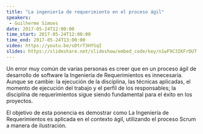 ```yaml
---
title: "La ingeniería de requerimiento en el proceso ágil"
speakers:
 - Guilherme Simoes
date: 2017-05-24T12:00:00
time_start: 2017-05-24T12:00:00
time_end: 2017-05-24T13:00:00
video: https://youtu.be/sDtrT3HYSqI
slides: https://slideshare.net/slideshow/embed_code/key/n1wF9C3IKFrDUT
---
```


Un error muy común de varias personas es creer que en un proceso ágil de desarrollo de software la Ingeniería de Requerimientos es innecesaria. Aunque se cambie: la ejecución de la disciplina, las técnicas aplicadas, el momento de ejecución del trabajo y el perfil de los responsables; la disciplina de requerimientos sigue siendo fundamental para el éxito en los proyectos. 

El objetivo de esta ponencia es demostrar como La Ingeniería de Requerimientos es aplicada en el contexto ágil, utilizando el proceso Scrum a manera de ilustración.